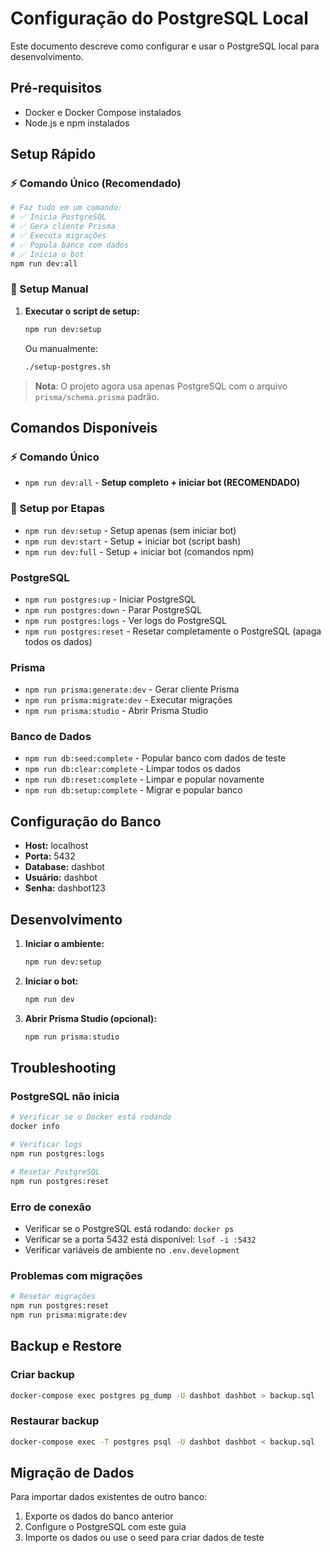 # Configuração do PostgreSQL Local

Este documento descreve como configurar e usar o PostgreSQL local para desenvolvimento.

## Pré-requisitos

- Docker e Docker Compose instalados
- Node.js e npm instalados

## Setup Rápido

### ⚡ Comando Único (Recomendado)
```bash
# Faz tudo em um comando:
# ✅ Inicia PostgreSQL
# ✅ Gera cliente Prisma  
# ✅ Executa migrações
# ✅ Popula banco com dados
# ✅ Inicia o bot
npm run dev:all
```

### 🔧 Setup Manual

1. **Executar o script de setup:**
   ```bash
   npm run dev:setup
   ```

   Ou manualmente:
   ```bash
   ./setup-postgres.sh
   ```

> **Nota**: O projeto agora usa apenas PostgreSQL com o arquivo `prisma/schema.prisma` padrão.

## Comandos Disponíveis

### ⚡ Comando Único
- `npm run dev:all` - **Setup completo + iniciar bot (RECOMENDADO)**

### 🔧 Setup por Etapas
- `npm run dev:setup` - Setup apenas (sem iniciar bot)
- `npm run dev:start` - Setup + iniciar bot (script bash)
- `npm run dev:full` - Setup + iniciar bot (comandos npm)

### PostgreSQL
- `npm run postgres:up` - Iniciar PostgreSQL
- `npm run postgres:down` - Parar PostgreSQL
- `npm run postgres:logs` - Ver logs do PostgreSQL
- `npm run postgres:reset` - Resetar completamente o PostgreSQL (apaga todos os dados)

### Prisma
- `npm run prisma:generate:dev` - Gerar cliente Prisma
- `npm run prisma:migrate:dev` - Executar migrações
- `npm run prisma:studio` - Abrir Prisma Studio

### Banco de Dados
- `npm run db:seed:complete` - Popular banco com dados de teste
- `npm run db:clear:complete` - Limpar todos os dados
- `npm run db:reset:complete` - Limpar e popular novamente
- `npm run db:setup:complete` - Migrar e popular banco

## Configuração do Banco

- **Host:** localhost
- **Porta:** 5432
- **Database:** dashbot
- **Usuário:** dashbot
- **Senha:** dashbot123

## Desenvolvimento

1. **Iniciar o ambiente:**
   ```bash
   npm run dev:setup
   ```

2. **Iniciar o bot:**
   ```bash
   npm run dev
   ```

3. **Abrir Prisma Studio (opcional):**
   ```bash
   npm run prisma:studio
   ```

## Troubleshooting

### PostgreSQL não inicia
```bash
# Verificar se o Docker está rodando
docker info

# Verificar logs
npm run postgres:logs

# Resetar PostgreSQL
npm run postgres:reset
```

### Erro de conexão
- Verificar se o PostgreSQL está rodando: `docker ps`
- Verificar se a porta 5432 está disponível: `lsof -i :5432`
- Verificar variáveis de ambiente no `.env.development`

### Problemas com migrações
```bash
# Resetar migrações
npm run postgres:reset
npm run prisma:migrate:dev
```

## Backup e Restore

### Criar backup
```bash
docker-compose exec postgres pg_dump -U dashbot dashbot > backup.sql
```

### Restaurar backup
```bash
docker-compose exec -T postgres psql -U dashbot dashbot < backup.sql
```

## Migração de Dados

Para importar dados existentes de outro banco:

1. Exporte os dados do banco anterior
2. Configure o PostgreSQL com este guia
3. Importe os dados ou use o seed para criar dados de teste
